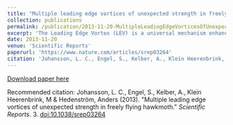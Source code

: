 ```yaml
---
title: "Multiple leading edge vortices of unexpected strength in freely flying hawkmoth"
collection: publications
permalink: /publication/2013-11-20-MultipleLeadingEdgeVorticesOfUnexpectedStrengthInFreelyFlyingHawkmoth
excerpt: 'The Leading Edge Vortex (LEV) is a universal mechanism enhancing lift in flying organisms. LEVs, generally illustrated as a single vortex attached to the wing throughout the downstroke, have not been studied quantitatively in freely flying insects. Previous findings are either qualitative or from flappers and tethered insects. We measure the flow above the wing of freely flying hawkmoths and find multiple simultaneous LEVs of varying strength and structure along the wingspan. At the inner wing there is a single, attached LEV, while at mid wing there are multiple LEVs, and towards the wingtip flow separates. At mid wing the LEV circulation is ~40% higher than in the wake, implying that the circulation unrelated to the LEV may reduce lift. The strong and complex LEV suggests relatively high flight power in hawmoths. The variable LEV structure may result in variable force production, influencing flight control in the animals.'
date: 2013-11-20
venue: 'Scientific Reports'
paperurl: 'https://www.nature.com/articles/srep03264'
citation: 'Johansson, L. C., Engel, S., Kelber, A., Klein Heerenbrink, M & Hedenström, Anders (2013). &quot;Multiple leading edge vortices of unexpected strength in freely flying hawkmoth.&quot; <i>Scientific Reports</i>. 3. doi:10.1038/srep03264'
---
```


[Download paper here](https://www.nature.com/articles/srep03264.pdf)

Recommended citation: Johansson, L. C., Engel, S., Kelber, A., Klein Heerenbrink, M & Hedenström, Anders (2013). &quot;Multiple leading edge vortices of unexpected strength in freely flying hawkmoth.&quot; <i>Scientific Reports</i>. 3. [doi:10.1038/srep03264](http://dx.doi.org/10.1038/srep03264)
